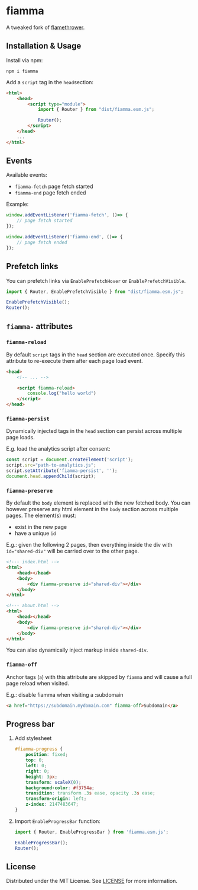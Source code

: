 # fiamma
A tweaked fork of [flamethrower](https://github.com/fireship-io/flamethrower).

## Installation & Usage
Install via npm:
```
npm i fiamma
```

Add a `script` tag in the `head`section:
```html
<html>
    <head>
        <script type="module">
            import { Router } from "dist/fiamma.esm.js";

            Router();
        </script>
    </head>
    ...
</html>
```

## Events
Available events:

* `fiamma-fetch` page fetch started
* `fiamma-end` page fetch ended

Example:
```javascript
window.addEventListener('fiamma-fetch', ()=> {
    // page fetch started
});

window.addEventListener('fiamma-end', ()=> {
    // page fetch ended
});
```

## Prefetch links
You can prefetch links via `EnablePrefetchHover` or `EnablePrefetchVisible`.

```javascript
import { Router, EnablePrefetchVisible } from "dist/fiamma.esm.js";

EnablePrefetchVisible();
Router();
```

## `fiamma-` attributes

### `fiamma-reload`

By default `script` tags in the `head` section are executed once.
Specify this attribute to re-execute them after each page load event.

```html
<head>
    <!-- ... -->

    <script fiamma-reload>
        console.log("hello world")
    </script>
</head>
```

### `fiamma-persist`

Dynamically injected tags in the `head` section can persist across multiple page loads.

E.g. load the analytics script after consent:

```javascript
const script = document.createElement('script');
script.src="path-to-analytics.js";
script.setAttribute('fiamma-persist', '');
document.head.appendChild(script);
```

### `fiamma-preserve`
By default the `body` element is replaced with the new fetched body. You can however preserve any html element in the `body` section across multiple pages. The element(s) must:

* exist in the new page
* have a unique `id`

E.g.: given the following 2 pages, then everything inside the div with `id="shared-div"` will be carried over to the other page.

```html
<!--- index.html -->
<html>
    <head></head>
    <body>
        <div fiamma-preserve id="shared-div"></div>
    </body>
</html>
```

```html
<!--- about.html -->
<html>
    <head></head>
    <body>
        <div fiamma-preserve id="shared-div"></div>
    </body>
</html>
```

You can also dynamically inject markup inside `shared-div`.

### `fiamma-off`

Anchor tags (`a`) with this attribute are skipped by `fiamma` and will cause a full page reload when visited.

E.g.: disable fiamma when visiting a :subdomain
```html
<a href="https://subdomain.mydomain.com" fiamma-off>Subdomain</a>
```

## Progress bar

1. Add stylesheet

    ```css
    #fiamma-progress {
        position: fixed;
        top: 0;
        left: 0;
        right: 0;
        height: 3px;
        transform: scaleX(0);
        background-color: #f3754a;
        transition: transform .3s ease, opacity .3s ease;
        transform-origin: left;
        z-index: 2147483647;
    }
    ```
2. Import `EnableProgressBar` function:

    ```javascript
    import { Router, EnableProgressBar } from 'fiamma.esm.js';

    EnableProgressBar();
    Router();
    ```

## License
Distributed under the MIT License. See [LICENSE](/LICENSE.md) for more information.
